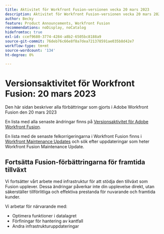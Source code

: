 ```yaml
---
title: Aktivitet för Workfront Fusion-versionen vecka 20 mars 2023
description: Aktivitet för Workfront Fusion-versionen vecka 20 mars 2023
author: Becky
feature: Product Announcements, Workfront Fusion
recommendations: noDisplay, noCatalog
hidefromtoc: true
exl-id: ccef9680-3774-4284-a8b2-6505bc8188a9
source-git-commit: 76deb76c66e8f8a7dea721378591ae035b8d42e7
workflow-type: tm+mt
source-wordcount: '134'
ht-degree: 0%

---
```


# Versionsaktivitet för Workfront Fusion: 20 mars 2023

Den här sidan beskriver alla förbättringar som gjorts i Adobe Workfront Fusion den 20 mars 2023

En lista med alla senaste ändringar finns på [Versionsaktivitet för Adobe Workfront Fusion](../../../product-announcements/product-releases/fusion-release-activity/fusion-release-activity.md).

En lista med de senaste felkorrigeringarna i Workfront Fusion finns i [Workfront Maintenance Updates](https://experienceleague.adobe.com/docs/workfront-known-issues/releases/current-updates.html) och sök efter uppdateringar som heter Workfront Fusion Maintenance Update.

## Fortsätta Fusion-förbättringarna för framtida tillväxt

Vi fortsätter vårt arbete med infrastruktur för att stödja den tillväxt som Fusion upplever. Dessa ändringar påverkar inte din upplevelse direkt, utan säkerställer tillförlitliga och effektiva prestanda för nuvarande och framtida kunder.

Vi arbetar för närvarande med:

* Optimera funktioner i datalagret
* Förfiningar för hantering av kantfall
* Andra infrastrukturuppdateringar

